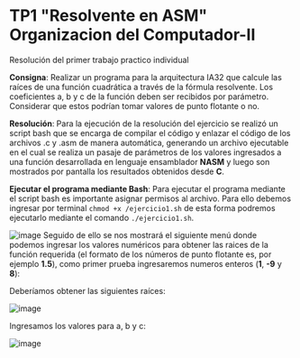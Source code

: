 # TP1 "Resolvente en ASM" Organizacion del Computador-II
Resolución del primer trabajo practico individual


**Consigna**: Realizar un programa para la arquitectura IA32 que calcule las raíces de una función
cuadrática a través de la fórmula resolvente. Los coeficientes a, b y c de la función
deben ser recibidos por parámetro. Considerar que estos podrían tomar valores de
punto flotante o no.

**Resolución**: Para la ejecución de la resolución del ejercicio se realizó un script bash que se encarga de compilar el código y enlazar el código de los archivos .c y .asm de manera automática, generando un archivo ejecutable en el cual se realiza un pasaje de parámetros de los valores ingresados a una función desarrollada en lenguaje ensamblador **NASM** y luego son mostrados por pantalla los resultados obtenidos desde **C**.

**Ejecutar el programa mediante Bash**:
Para ejecutar el programa mediante el script bash es importante asignar permisos al archivo. Para ello debemos ingresar por terminal ```chmod +x /ejercicio1.sh``` de esta forma podremos ejecutarlo mediante el comando ```./ejercicio1.sh```. 

![image](https://user-images.githubusercontent.com/54609896/116950958-f908bc00-ac5c-11eb-9bb1-3cbdf86d83a4.png)
Seguido de ello se nos mostrará el siguiente menú donde podemos ingresar los valores numéricos para obtener las raices de la función requerida (el formato de los números de punto flotante es, por ejemplo **1.5**), como primer prueba ingresaremos numeros enteros (**1**, **-9** y **8**):

Deberíamos obtener las siguientes raíces:

![image](https://user-images.githubusercontent.com/54609896/117232518-b29b9480-adf7-11eb-9fe9-2c018ad68dd0.png)

Ingresamos los valores para a, b y c:

![image](https://user-images.githubusercontent.com/54609896/117231824-62700280-adf6-11eb-85b7-da64e98cb239.png)


